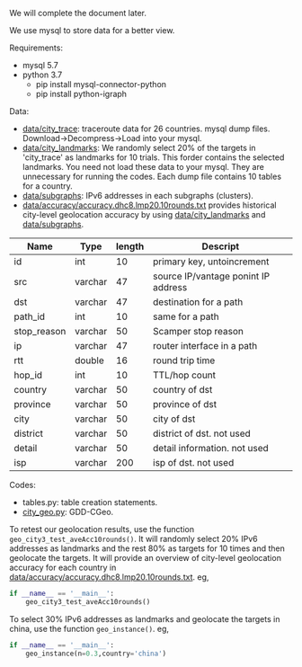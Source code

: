 We will complete the document later.

We use mysql to store data for a better view.

Requirements:
- mysql 5.7
- python 3.7
    - pip install mysql-connector-python
    - pip install python-igraph


Data:
- [data/city_trace](./data/city_trace/): traceroute data for 26 countries. mysql dump files. Download->Decompress->Load into your mysql.
- [data/city_landmarks](./data/city_landmark/): We randomly select 20% of the targets in 'city_trace' as landmarks for 10 trials. This forder contains the selected landmarks. You need not load these data to your mysql. They are unnecessary for running the codes. Each dump file contains 10 tables for a country.
- [data/subgraphs](./data/subgraphs/): IPv6 addresses in each subgraphs (clusters).
- [data/accuracy/accuracy.dhc8.lmp20.10rounds.txt](./data/accuracy/accuracy.dhc8.lmp20.10rounds.txt) provides historical city-level geolocation accuracy by using [data/city_landmarks](./data/city_landmark/) and [data/subgraphs](./data/subgraphs/).

| **Name**    | **Type** | **length** | **Descript**                        |
|-------------|----------|------------|-------------------------------------|
| id          | int      | 10         | primary key, untoincrement          |
| src         | varchar  | 47         | source IP/vantage ponint IP address |
| dst         | varchar  | 47         | destination for a path              |
| path_id     | int      | 10         | same for a path                     |
| stop_reason | varchar  | 50         | Scamper stop reason                 |
| ip          | varchar  | 47         | router interface in a path          |
| rtt         | double   | 16         | round trip time                     |
| hop_id      | int      | 10         | TTL/hop count                       |
| country     | varchar  | 50         | country of dst                      |
| province    | varchar  | 50         | province of dst                     |
| city        | varchar  | 50         | city of dst                         |
| district    | varchar  | 50         | district of dst. not used           |
| detail      | varchar  | 50         | detail information. not used        |
| isp         | varchar  | 200        | isp of dst. not used                | 


Codes:
- tables.py: table creation statements.
- [city_geo.py](./city_geo.py): GDD-CGeo.

To retest our geolocation results, use the function `geo_city3_test_aveAcc10rounds()`. It will randomly select 20% IPv6 addresses as landmarks and the rest 80% as targets for 10 times and then geolocate the targets. It will provide an overview of city-level geolocation accuracy for each country in [data/accuracy/accuracy.dhc8.lmp20.10rounds.txt](./data/accuracy/accuracy.dhc8.lmp20.10rounds.txt). eg,
```python
if __name__ == '__main__':
    geo_city3_test_aveAcc10rounds()
```

To select 30% IPv6 addresses as landmarks and geolocate the targets in china, use the function `geo_instance()`. eg,
```python
if __name__ == '__main__':
    geo_instance(n=0.3,country='china')
```

